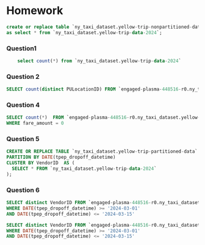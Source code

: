 # Homework

```sql
create or replace table `ny_taxi_dataset.yellow-trip-nonpartitioned-data` 
as select * from `ny_taxi_dataset.yellow-trip-data-2024`;
```
### Question1
```sql
    select count(*) from `ny_taxi_dataset.yellow-trip-data-2024`
```

### Question 2
```sql
SELECT count(distinct PULocationID) FROM `engaged-plasma-448516-r0.ny_taxi_datasetyellow-trip-nonpartitioned-data`
```
<!-- ### Question 3
```sql

``` -->

### Question 4
```sql
SELECT count(*)  FROM `engaged-plasma-448516-r0.ny_taxi_dataset.yellow-trip-nonpartitioned-data`
WHERE fare_amount = 0
```

### Question 5
```sql
CREATE OR REPLACE TABLE `ny_taxi_dataset.yellow-trip-partitioned-data`
PARTITION BY DATE(tpep_dropoff_datetime)
CLUSTER BY VendorID  AS (
  SELECT * FROM `ny_taxi_dataset.yellow-trip-data-2024`
);
```

### Question 6
```sql
SELECT distinct VendorID FROM `engaged-plasma-448516-r0.ny_taxi_dataset.yellow-trip-nonpartitioned-data`
WHERE DATE(tpep_dropoff_datetime) >= '2024-03-01' 
AND DATE(tpep_dropoff_datetime) <= '2024-03-15'

SELECT distinct VendorID FROM `engaged-plasma-448516-r0.ny_taxi_dataset.yellow-trip-partitioned-data`
WHERE DATE(tpep_dropoff_datetime) >= '2024-03-01' 
AND DATE(tpep_dropoff_datetime) <= '2024-03-15'
```
<!-- 
### Question 7
```sql

```

### Question 8
```sql

```

### Question 9 -->
